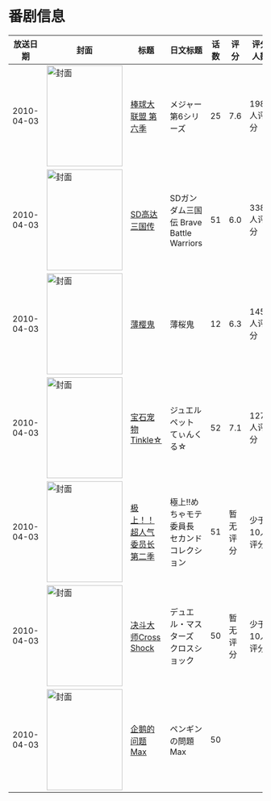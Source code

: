 # 番剧信息

|放送日期|封面|标题|日文标题|话数|评分|评分人数|
|---|---|---|---|---|---|---|
|2010-04-03|<img src="//lain.bgm.tv/pic/cover/c/7d/62/4293_rqzH3.jpg" alt="封面" style="width:150px;height:200px;object-fit:cover;">|[棒球大联盟 第六季](https://bangumi.tv/subject/4293)|メジャー 第6シリーズ|25|7.6|198人评分|
|2010-04-03|<img src="//lain.bgm.tv/pic/cover/c/11/d8/4294_SzKBj.jpg" alt="封面" style="width:150px;height:200px;object-fit:cover;">|[SD高达三国传](https://bangumi.tv/subject/4294)|SDガンダム三国伝 Brave Battle Warriors|51|6.0|338人评分|
|2010-04-03|<img src="//lain.bgm.tv/pic/cover/c/85/26/4315_9cksk.jpg" alt="封面" style="width:150px;height:200px;object-fit:cover;">|[薄樱鬼](https://bangumi.tv/subject/4315)|薄桜鬼|12|6.3|1450人评分|
|2010-04-03|<img src="//lain.bgm.tv/pic/cover/c/2f/3c/4541_HYHtj.jpg" alt="封面" style="width:150px;height:200px;object-fit:cover;">|[宝石宠物 Tinkle☆](https://bangumi.tv/subject/4541)|ジュエルペット てぃんくる☆|52|7.1|127人评分|
|2010-04-03|<img src="//lain.bgm.tv/pic/cover/c/69/d9/211560_J5J9y.jpg" alt="封面" style="width:150px;height:200px;object-fit:cover;">|[极上！！超人气委员长 第二季](https://bangumi.tv/subject/211560)|極上!!めちゃモテ委員長 セカンドコレクション|51|暂无评分|少于10人评分|
|2010-04-03|<img src="//lain.bgm.tv/pic/cover/c/34/50/293619_Fv444.jpg" alt="封面" style="width:150px;height:200px;object-fit:cover;">|[决斗大师Cross Shock](https://bangumi.tv/subject/293619)|デュエル・マスターズ クロスショック|50|暂无评分|少于10人评分|
|2010-04-03|<img src="//lain.bgm.tv/pic/cover/c/06/db/334120_8WuVx.jpg" alt="封面" style="width:150px;height:200px;object-fit:cover;">|[企鹅的问题 Max](https://bangumi.tv/subject/334120)|ペンギンの問題 Max|50|||
